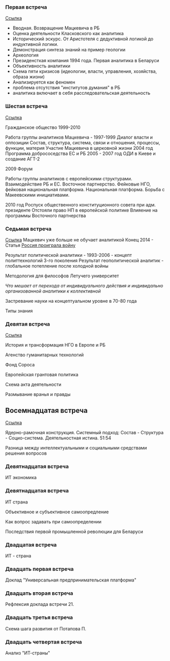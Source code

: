 ### Первая встреча
[Ccылка](https://www.youtube.com/watch?v=Cc4WhAZcnuQ) 
- Вводная. Возвращение Мацкевича в РБ
- Оценка деятельности Класковского как аналитика
- Исторический эскурс. От Аристотеля с дедуктивной логикой до индуктивной логики. 
- Демонстрация синтеза знаний на пример геологии
- Археология
- Президенсткая компания 1994 года. Первая аналитика в Беларуси
- Объективность аналитики
- Схема пяти кризисов (идеологии, власти, управления, хозяйства, образа жизни)
- Анализируется как феномен
- проблема отсутствия "институтов думания" в РБ
- аналитика включает в себя расследовательская деятельность


### Шестая встреча 
[Ссылка](https://www.youtube.com/watch?v=F7vr5n0Spqc)

Гражданское общество 1999-2010

Работа группы аналитиков Мацкевича - 1997-1999
Диалог власти и оппозиции
Состав, структура, система, связи и отношения, процессы, функции, материя 
Участие Мацкевича в церковной жизни 
2004 год
Программа добрососедства ЕС и РБ
2005 - 2007 год
ОДИ в Киеве и создание АГТ-2

2009
Форум

Работы группы аналитиков с европейскими структурами. Взаимодействие РБ и ЕС. Восточное партнерство.
Фейковые НГО, фейковая национальная платформа.
Национальная платформа. Борьба с Макеевскими инициативами.

2010 год 
Роспуск общественного конституционного совета при адм. президенте
Отстояли право НП в европейской политике
Влияение на программы Восточного партнерства

### Седьмая встреча 
[Ссылка](https://www.youtube.com/watch?v=U5FAIVlg7Uw)
Мацкевич уже больше не обучает аналитикой
Конец 2014 - Статья [Россия проиграла войну](https://eurobelarus.info/news/policy/2014/12/13/rossiya-proigrala-voynu.html)

Результат политической аналитики - 1993-2006 - концепт политтехнологий 3-го поколения
Результат геополитической аналитик - глобальное потепление после холодной войны

Методология для философов Летучего университет

*Что мешает от перехода от индивидуального действия и индивидально организованной аналитики к коллективной*

Застревание науки на концептуальном уровне в 70-80 года

Типы знания

### Девятая встреча

[Ссылка](https://www.youtube.com/watch?v=-S1DXKq32iM)

История и трансформация НГО в Европе и РБ

Агенство гуманитарных технологий

Фонд Сороса

Европейская грантовая политика

Схема акта деятельности

Размывание вранья и правды

## Восемнадцатая встреча
[Ссылка](https://www.youtube.com/watch?v=eVDoTc_moiw)

Ядерно-рамочная конструкция.
Системный подход: Состав - Структура - Социо-система.
Деятельностная истина. 51:54

Разница между интеллектуальными и социальными средствами решения вопросов

### Девятнадцатая встреча
ИТ экономика

### Девятнадцатая встреча
ИТ страна

Объективное и субъективное самоопредление

Как вопрос задавать при самоопределении

Последствия первой промышленной революции для Беларуси

### Двадцатая встреча
ИТ - страна

### Двадцать первая встреча
Доклад "Универсальная предпринимательская платформа"

### Двадцать вторая встреча
Рефлексия доклада встречи 21. 

### Двадцать третья встреча
Схема шага развития от Потапова П.

### Двадцать четвертая встреча
Анализ "ИТ-страны"





